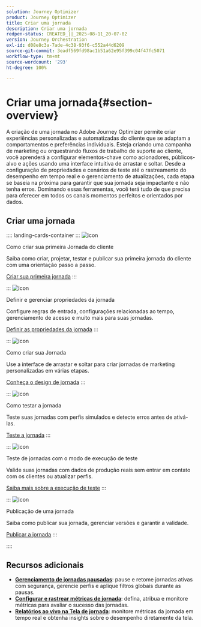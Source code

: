 ```yaml
---
solution: Journey Optimizer
product: Journey Optimizer
title: Criar uma jornada
description: Criar uma jornada
redpen-status: CREATED_||_2025-08-11_20-07-02
version: Journey Orchestration
exl-id: d08e8c3a-7ade-4c38-93f6-c552a44d6209
source-git-commit: 3eadf569fd98ac1b51a62e95f399c04f47fc5071
workflow-type: tm+mt
source-wordcount: '293'
ht-degree: 100%

---
```


# Criar uma jornada{#section-overview}

A criação de uma jornada no Adobe Journey Optimizer permite criar experiências personalizadas e automatizadas do cliente que se adaptam a comportamentos e preferências individuais. Esteja criando uma campanha de marketing ou orquestrando fluxos de trabalho de suporte ao cliente, você aprenderá a configurar elementos-chave como acionadores, públicos-alvo e ações usando uma interface intuitiva de arrastar e soltar. Desde a configuração de propriedades e cenários de teste até o rastreamento do desempenho em tempo real e o gerenciamento de atualizações, cada etapa se baseia na próxima para garantir que sua jornada seja impactante e não tenha erros. Dominando essas ferramentas, você terá tudo de que precisa para oferecer em todos os canais momentos perfeitos e orientados por dados.

## Criar uma jornada

:::: landing-cards-container
:::
![icon](https://cdn.experienceleague.adobe.com/icons/circle-play.svg?lang=pt-BR)

Como criar sua primeira Jornada do cliente

Saiba como criar, projetar, testar e publicar sua primeira jornada do cliente com uma orientação passo a passo.

[Criar sua primeira jornada](../using/building-journeys/journey-gs.md)
:::

:::
![icon](https://cdn.experienceleague.adobe.com/icons/gear.svg?lang=pt-BR)

Definir e gerenciar propriedades da jornada

Configure regras de entrada, configurações relacionadas ao tempo, gerenciamento de acesso e muito mais para suas jornadas.

[Definir as propriedades da jornada](../using/building-journeys/journey-properties.md)
:::

:::
![icon](https://cdn.experienceleague.adobe.com/icons/puzzle-piece.svg?lang=pt-BR)

Como criar sua Jornada

Use a interface de arrastar e soltar para criar jornadas de marketing personalizadas em várias etapas.

[Conheça o design de jornada](../using/building-journeys/using-the-journey-designer.md)
:::

:::
![icon](https://cdn.experienceleague.adobe.com/icons/list-check.svg)

Como testar a jornada

Teste suas jornadas com perfis simulados e detecte erros antes de ativá-las.

[Teste a jornada](../using/building-journeys/testing-the-journey.md)
:::

:::
![icon](https://cdn.experienceleague.adobe.com/icons/screwdriver-wrench.svg?lang=pt-BR)

Teste de jornadas com o modo de execução de teste

Valide suas jornadas com dados de produção reais sem entrar em contato com os clientes ou atualizar perfis.

[Saiba mais sobre a execução de teste](../using/building-journeys/journey-dry-run.md)
:::

:::
![icon](https://cdn.experienceleague.adobe.com/icons/circle-play.svg?lang=pt-BR)

Publicação de uma jornada

Saiba como publicar sua jornada, gerenciar versões e garantir a validade.

[Publicar a jornada](../using/building-journeys/publishing-the-journey.md)
:::

::::


## Recursos adicionais

- **[Gerenciamento de jornadas pausadas](../using/building-journeys/journey-pause.md)**: pause e retome jornadas ativas com segurança, gerencie perfis e aplique filtros globais durante as pausas.
- **[Configurar e rastrear métricas de jornada](../using/building-journeys/success-metrics.md)**: defina, atribua e monitore métricas para avaliar o sucesso das jornadas.
- **[Relatórios ao vivo na Tela de jornada](../using/building-journeys/report-journey.md)**: monitore métricas da jornada em tempo real e obtenha insights sobre o desempenho diretamente da tela.
